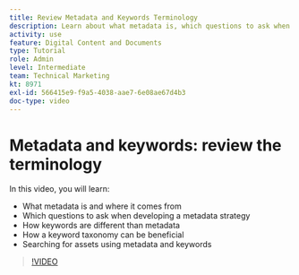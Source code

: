```yaml
---
title: Review Metadata and Keywords Terminology
description: Learn about what metadata is, which questions to ask when developing a metadata strategy, and more in [!UICONTROL Workfront DAM].
activity: use
feature: Digital Content and Documents
type: Tutorial
role: Admin
level: Intermediate
team: Technical Marketing
kt: 8971
exl-id: 566415e9-f9a5-4038-aae7-6e08ae67d4b3
doc-type: video
---
```

# Metadata and keywords: review the terminology

In this video, you will learn:

* What metadata is and where it comes from
* Which questions to ask when developing a metadata strategy
* How keywords are different than metadata
* How a keyword taxonomy can be beneficial
* Searching for assets using metadata and keywords

>[!VIDEO](https://video.tv.adobe.com/v/335234/?quality=12)
